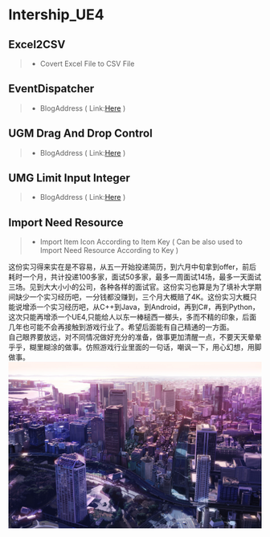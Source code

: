 # Intership_UE4
## Excel2CSV
  > - Covert Excel File to CSV File
## EventDispatcher
  > - BlogAddress ( Link:[Here](http://blog.csdn.net/basiccoder/article/details/75050322) )
## UGM Drag And Drop Control
  > - BlogAddress ( Link:[Here](http://blog.csdn.net/basiccoder/article/details/75570979) )
## UMG Limit Input Integer
  > - BlogAddress ( Link:[Here](http://blog.csdn.net/BasicCoder/article/details/75647273) )
## Import Need Resource
  > - Import Item Icon According to Item Key ( Can be also used to Import Need Resource According to Key )

这份实习得来实在是不容易，从五一开始投递简历，到六月中旬拿到offer，前后耗时一个月，共计投递100多家，面试50多家，最多一周面试14场，最多一天面试三场。见到大大小小的公司，各种各样的面试官。这份实习也算是为了填补大学期间缺少一个实习经历吧，一分钱都没赚到，三个月大概赔了4K。这份实习大概只能说增添一个实习经历吧，从C++到Java，到Android，再到C#，再到Python，这次只能再增添一个UE4,只能给人以东一棒槌西一榔头，多而不精的印象，后面几年也可能不会再接触到游戏行业了。希望后面能有自己精通的一方面。</br>
自己眼界要放远，对不同情况做好充分的准备，做事更加清醒一点，不要天天晕晕乎乎，糊里糊涂的做事。仿照游戏行业里面的一句话，嘲讽一下，用心幻想，用脚做事。
![](https://raw.githubusercontent.com/BasicCoder/Intership_UE4/master/8913281_p0.jpg)